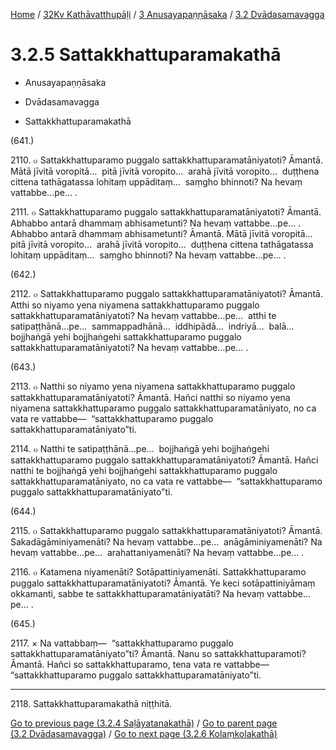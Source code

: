 
[Home](/) / [32Kv Kathāvatthupāḷi](../../../32Kv.md) / [3 Anusayapaṇṇāsaka](../../3.md) / [3.2 Dvādasamavagga](../3.2.md)

# 3.2.5 Sattakkhattuparamakathā

* Anusayapaṇṇāsaka

* Dvādasamavagga

* Sattakkhattuparamakathā

(641.)

2110\. ๐ Sattakkhattuparamo puggalo sattakkhattuparamatāniyatoti? Āmantā. Mātā jīvitā voropitā…  pitā jīvitā voropito…  arahā jīvitā voropito…  duṭṭhena cittena tathāgatassa lohitaṃ uppāditaṃ…  saṃgho bhinnoti? Na hevaṃ vattabbe…pe… .

2111\. ๐ Sattakkhattuparamo puggalo sattakkhattuparamatāniyatoti? Āmantā. Abhabbo antarā dhammaṃ abhisametunti? Na hevaṃ vattabbe…pe… . Abhabbo antarā dhammaṃ abhisametunti? Āmantā. Mātā jīvitā voropitā…  pitā jīvitā voropito…  arahā jīvitā voropito…  duṭṭhena cittena tathāgatassa lohitaṃ uppāditaṃ…  saṃgho bhinnoti? Na hevaṃ vattabbe…pe… .

(642.)

2112\. ๐ Sattakkhattuparamo puggalo sattakkhattuparamatāniyatoti? Āmantā. Atthi so niyamo yena niyamena sattakkhattuparamo puggalo sattakkhattuparamatāniyatoti? Na hevaṃ vattabbe…pe…  atthi te satipaṭṭhānā…pe…  sammappadhānā…  iddhipādā…  indriyā…  balā…  bojjhaṅgā yehi bojjhaṅgehi sattakkhattuparamo puggalo sattakkhattuparamatāniyatoti? Na hevaṃ vattabbe…pe… .

(643.)

2113\. ๐ Natthi so niyamo yena niyamena sattakkhattuparamo puggalo sattakkhattuparamatāniyatoti? Āmantā. Hañci natthi so niyamo yena niyamena sattakkhattuparamo puggalo sattakkhattuparamatāniyato, no ca vata re vattabbe—  “sattakkhattuparamo puggalo sattakkhattuparamatāniyato”ti.

2114\. ๐ Natthi te satipaṭṭhānā…pe…  bojjhaṅgā yehi bojjhaṅgehi sattakkhattuparamo puggalo sattakkhattuparamatāniyatoti? Āmantā. Hañci natthi te bojjhaṅgā yehi bojjhaṅgehi sattakkhattuparamo puggalo sattakkhattuparamatāniyato, no ca vata re vattabbe—  “sattakkhattuparamo puggalo sattakkhattuparamatāniyato”ti.

(644.)

2115\. ๐ Sattakkhattuparamo puggalo sattakkhattuparamatāniyatoti? Āmantā. Sakadāgāminiyamenāti? Na hevaṃ vattabbe…pe…  anāgāminiyamenāti? Na hevaṃ vattabbe…pe…  arahattaniyamenāti? Na hevaṃ vattabbe…pe… .

2116\. ๐ Katamena niyamenāti? Sotāpattiniyamenāti. Sattakkhattuparamo puggalo sattakkhattuparamatāniyatoti? Āmantā. Ye keci sotāpattiniyāmaṃ okkamanti, sabbe te sattakkhattuparamatāniyatāti? Na hevaṃ vattabbe…pe… .

(645.)

2117\. × Na vattabbaṃ—  “sattakkhattuparamo puggalo sattakkhattuparamatāniyato”ti? Āmantā. Nanu so sattakkhattuparamoti? Āmantā. Hañci so sattakkhattuparamo, tena vata re vattabbe—  “sattakkhattuparamo puggalo sattakkhattuparamatāniyato”ti.

---

2118\. Sattakkhattuparamakathā niṭṭhitā.



[Go to previous page (3.2.4 Saḷāyatanakathā)](3.2.4.md) / [Go to parent page (3.2 Dvādasamavagga)](../3.2.md) / [Go to next page (3.2.6 Kolaṃkolakathā)](3.2.6.md)


